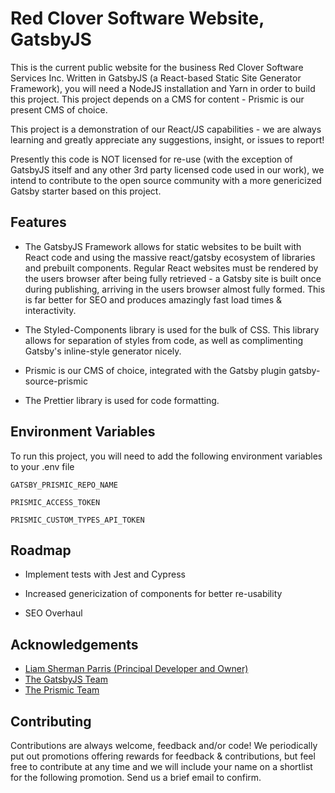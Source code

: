 
# Red Clover Software Website, GatsbyJS

This is the current public website for the business Red Clover Software Services Inc. Written in GatsbyJS (a React-based Static Site Generator Framework), you will need a NodeJS installation and Yarn in order to build this project. This project depends on a CMS for content - Prismic is our present CMS of choice.

This project is a demonstration of our React/JS capabilities - we are always learning and greatly appreciate any suggestions, insight, or issues to report!

Presently this code is NOT licensed for re-use (with the exception of GatsbyJS itself and any other 3rd party licensed code used in our work), we intend to contribute to the open source community with a more genericized Gatsby starter based on this project.


## Features

- The GatsbyJS Framework allows for static websites to be built with React code and using the massive react/gatsby ecosystem of libraries and prebuilt components. Regular React websites must be rendered by the users browser after being fully retrieved - a Gatsby site is built once during publishing, arriving in the users browser almost fully formed. This is far better for SEO and produces amazingly fast load times & interactivity.

- The Styled-Components library is used for the bulk of CSS. This library allows for separation of styles from code, as well as complimenting Gatsby's inline-style generator nicely.

- Prismic is our CMS of choice, integrated with the Gatsby plugin gatsby-source-prismic

- The Prettier library is used for code formatting.


## Environment Variables

To run this project, you will need to add the following environment variables to your .env file

`GATSBY_PRISMIC_REPO_NAME`

`PRISMIC_ACCESS_TOKEN`

`PRISMIC_CUSTOM_TYPES_API_TOKEN`
## Roadmap

- Implement tests with Jest and Cypress

- Increased genericization of components for better re-usability

- SEO Overhaul

## Acknowledgements

 - [Liam Sherman Parris (Principal Developer and Owner)](https://github.com/LiamJSP)
 - [The GatsbyJS Team](https://www.gatsbyjs.com/about/)
 - [The Prismic Team](https://prismic.io/)

## Contributing

Contributions are always welcome, feedback and/or code! We periodically put out promotions offering rewards for feedback & contributions, but feel free to contribute at any time and we will include your name on a shortlist for the following promotion. Send us a brief email to confirm.

